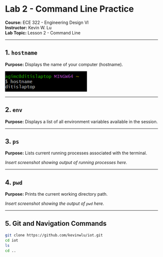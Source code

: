 # Lab 2 - Command Line Practice
**Course:** ECE 322 - Engineering Design VI  
**Instructor:** Kevin W. Lu  
**Lab Topic:** Lesson 2 - Command Line  

---

## 1. `hostname`
**Purpose:** Displays the name of your computer (hostname).

![hostname screenshot](https://github.com/acana68/Engineering-Design-VI/blob/main/Lab2/lab2hostname.png?raw=true)

---

## 2. `env`
**Purpose:** Displays a list of all environment variables available in the session.



---

## 3. `ps`
**Purpose:** Lists current running processes associated with the terminal.

*Insert screenshot showing output of running processes here.*

---

## 4. `pwd`
**Purpose:** Prints the current working directory path.

*Insert screenshot showing the output of `pwd` here.*

---

## 5. Git and Navigation Commands

```bash
git clone https://github.com/kevinwlu/iot.git
cd iot
ls
cd ..
